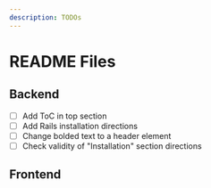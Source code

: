 ```yaml
---
description: TODOs
---
```


# README Files

## Backend

* [ ] Add ToC in top section
* [ ] Add Rails installation directions
* [ ] Change bolded text to a header element
* [ ] Check validity of "Installation" section directions

## Frontend



